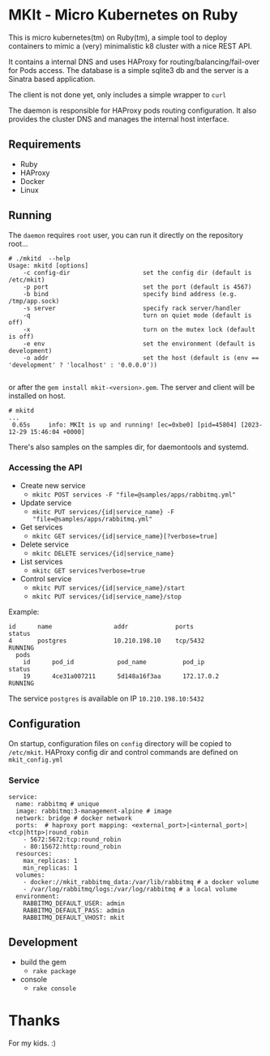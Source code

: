 # MKIt - Micro Kubernetes on Ruby

This is micro kubernetes(tm) on Ruby(tm), a simple tool to deploy containers to mimic a (very) minimalistic k8 cluster with a nice REST API.

It contains a internal DNS and uses HAProxy for routing/balancing/fail-over for Pods access.
The database is a simple sqlite3 db and the server is a Sinatra based application.

The client is not done yet, only includes a simple wrapper to `curl`

The daemon is responsible for HAProxy pods routing configuration. It also provides the cluster DNS and manages the internal host interface. 

## Requirements

* Ruby
* HAProxy
* Docker
* Linux

## Running

The `daemon` requires `root` user, you can run it directly on the repository root...

```
# ./mkitd  --help
Usage: mkitd [options]
    -c config-dir                    set the config dir (default is /etc/mkit)
    -p port                          set the port (default is 4567)
    -b bind                          specify bind address (e.g. /tmp/app.sock)
    -s server                        specify rack server/handler
    -q                               turn on quiet mode (default is off)
    -x                               turn on the mutex lock (default is off)
    -e env                           set the environment (default is development)
    -o addr                          set the host (default is (env == 'development' ? 'localhost' : '0.0.0.0'))
   
```

or after the `gem install mkit-<version>.gem`. The server and client will be installed on host.

```
# mkitd
...
 0.65s     info: MKIt is up and running! [ec=0xbe0] [pid=45804] [2023-12-29 15:46:04 +0000]
```

There's also samples on the samples dir, for daemontools and systemd.

### Accessing the API

* Create new service
  * `mkitc POST services -F "file=@samples/apps/rabbitmq.yml"`
* Update service
  * `mkitc PUT services/{id|service_name} -F "file=@samples/apps/rabbitmq.yml"`
* Get services
  * `mkitc GET services/{id|service_name}[?verbose=true]`
* Delete service
  * `mkitc DELETE services/{id|service_name}`
* List services
  * `mkitc GET services?verbose=true`
* Control service
  * `mkitc PUT services/{id|service_name}/start`
  * `mkitc PUT services/{id|service_name}/stop`

Example:

```
id      name                 addr             ports                      status
4       postgres             10.210.198.10    tcp/5432                   RUNNING
  pods
    id      pod_id            pod_name          pod_ip            status
    19      4ce31a007211      5d148a16f3aa      172.17.0.2        RUNNING
```
The service `postgres` is available on IP `10.210.198.10:5432`

## Configuration

On startup, configuration files on `config` directory will be copied to `/etc/mkit`. HAProxy config dir and control commands are defined on `mkit_config.yml`

### Service

```
service:
  name: rabbitmq # unique
  image: rabbitmq:3-management-alpine # image
  network: bridge # docker network
  ports:  # haproxy port mapping: <external_port>|<internal_port>|<tcp|http>|round_robin
    - 5672:5672:tcp:round_robin
    - 80:15672:http:round_robin
  resources:
    max_replicas: 1
    min_replicas: 1
  volumes:
    - docker://mkit_rabbitmq_data:/var/lib/rabbitmq # a docker volume
    - /var/log/rabbitmq/logs:/var/log/rabbitmq # a local volume
  environment:
    RABBITMQ_DEFAULT_USER: admin
    RABBITMQ_DEFAULT_PASS: admin
    RABBITMQ_DEFAULT_VHOST: mkit
```

## Development

* build the gem
  * `rake package`
* console
  * `rake console`

# Thanks

For my kids. :) 
